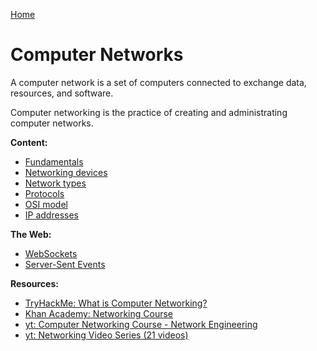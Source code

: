 [Home](../../README.md)

# Computer Networks

A computer network is a set of computers connected to exchange data, resources, and software.

Computer networking is the practice of creating and administrating computer networks.

**Content:**
- [Fundamentals](./fundamentals.md)
- [Networking devices](./device.md)
- [Network types](./type.md)
- [Protocols](./protocol.md)
- [OSI model](./osi-model.md)
- [IP addresses](./ip-address.md)

<!-- TODO: move this and SSE to back-end technologies -->
**The Web:**
- [WebSockets](./websocket.md)
- [Server-Sent Events](./sse.md)

**Resources:**
- [TryHackMe: What is Computer Networking?](https://tryhackme.com/room/whatisnetworking)
- [Khan Academy: Networking Course](https://www.khanacademy.org/computing/code-org/computers-and-the-internet)
- [yt: Computer Networking Course - Network Engineering](https://www.youtube.com/watch?v=qiQR5rTSshw)
- [yt: Networking Video Series (21 videos)](https://www.youtube.com/playlist?list=PLEbnTDJUr_IegfoqO4iPnPYQui46QqT0j)
